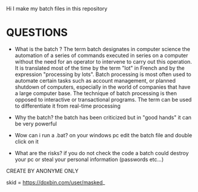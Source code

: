 Hi I make my batch files in this repository

# QUESTIONS

- What is the batch ?
The term batch designates in computer science the automation of a series of commands executed in series on a computer without the need for an operator to intervene to carry out this operation.
It is translated most of the time by the term "lot" in French and by the expression "processing by lots".
Batch processing is most often used to automate certain tasks such as account management, or planned shutdown of computers,
especially in the world of companies that have a large computer base. The technique of batch processing is then opposed to interactive or transactional programs.
The term can be used to differentiate it from real-time processing

- Why the batch?
the batch has been criticized but in "good hands" it can be very powerful

- Wow can i run a .bat?
on your windows pc edit the batch file and double click on it

- What are the risks?
if you do not check the code a batch could destroy your pc or steal your personal information (passwords etc...)

CREATE BY ANONYME ONLY

skid = https://doxbin.com/user/masked_
